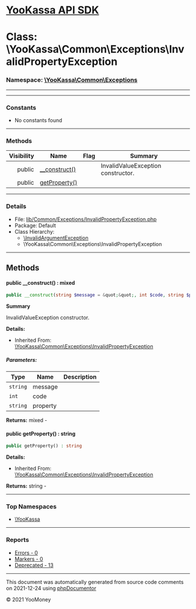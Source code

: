 # [YooKassa API SDK](../home.md)

# Class: \YooKassa\Common\Exceptions\InvalidPropertyException
### Namespace: [\YooKassa\Common\Exceptions](../namespaces/yookassa-common-exceptions.md)
---

---
### Constants
* No constants found

---
### Methods
| Visibility | Name | Flag | Summary |
| ----------:| ---- | ---- | ------- |
| public | [__construct()](../classes/YooKassa-Common-Exceptions-InvalidPropertyException.md#method___construct) |  | InvalidValueException constructor. |
| public | [getProperty()](../classes/YooKassa-Common-Exceptions-InvalidPropertyException.md#method_getProperty) |  |  |

---
### Details
* File: [lib/Common/Exceptions/InvalidPropertyException.php](../../lib/Common/Exceptions/InvalidPropertyException.php)
* Package: Default
* Class Hierarchy: 
  * [\InvalidArgumentException](\InvalidArgumentException)
  * \YooKassa\Common\Exceptions\InvalidPropertyException

---
## Methods
<a name="method___construct" class="anchor"></a>
#### public __construct() : mixed

```php
public __construct(string $message = &quot;&quot;, int $code, string $property = &quot;&quot;) : mixed
```

**Summary**

InvalidValueException constructor.

**Details:**
* Inherited From: [\YooKassa\Common\Exceptions\InvalidPropertyException](../classes/YooKassa-Common-Exceptions-InvalidPropertyException.md)

##### Parameters:
| Type | Name | Description |
| ---- | ---- | ----------- |
| <code lang="php">string</code> | message  |  |
| <code lang="php">int</code> | code  |  |
| <code lang="php">string</code> | property  |  |

**Returns:** mixed - 


<a name="method_getProperty" class="anchor"></a>
#### public getProperty() : string

```php
public getProperty() : string
```

**Details:**
* Inherited From: [\YooKassa\Common\Exceptions\InvalidPropertyException](../classes/YooKassa-Common-Exceptions-InvalidPropertyException.md)

**Returns:** string - 



---

### Top Namespaces

* [\YooKassa](../namespaces/yookassa.md)

---

### Reports
* [Errors - 0](../reports/errors.md)
* [Markers - 0](../reports/markers.md)
* [Deprecated - 13](../reports/deprecated.md)

---

This document was automatically generated from source code comments on 2021-12-24 using [phpDocumentor](http://www.phpdoc.org/)

&copy; 2021 YooMoney